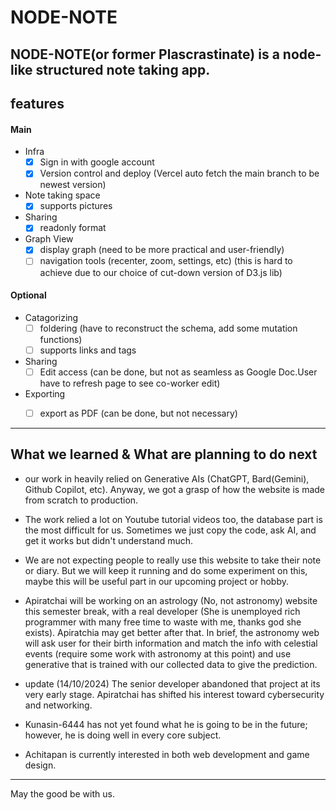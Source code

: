 # NODE-NOTE
## NODE-NOTE(or former Plascrastinate) is a node-like structured note taking app.

## **features**
#### Main
- Infra
   - [x] Sign in with google account
   - [x] Version control and deploy  (Vercel auto fetch the main branch to be newest version)
- Note taking space
   - [x] supports pictures 
- Sharing
   - [x] readonly format
- Graph View
   - [x] display graph  (need to be more practical and user-friendly)
   - [ ] navigation tools (recenter, zoom, settings, etc) (this is hard to achieve due to our choice of cut-down version of D3.js lib)

#### Optional
- Catagorizing
   - [ ] foldering         (have to reconstruct the schema, add some mutation functions)
   - [ ] supports links and tags
- Sharing
   - [ ] Edit access       (can be done, but not as seamless as Google Doc.User have to refresh page to see co-worker edit)
- Exporting
  -  [ ] export as PDF     (can be done, but not necessary)


---
## What we learned & What are planning to do next
- our work in heavily relied on Generative AIs (ChatGPT, Bard(Gemini), Github Copilot, etc).
Anyway, we got a grasp of how the website is made from scratch to production.
- The work relied a lot on Youtube tutorial videos too, the database part is the most difficult for us. Sometimes we just copy the code, ask AI, and get it works but didn't understand much.
- We are not expecting people to really use this website to take their note or diary. But we will keep it running and do some experiment on this, maybe this will be useful part in our upcoming project or hobby.

- Apiratchai will be working on an astrology (No, not astronomy) website this semester break, with a real developer (She is unemployed rich programmer with many free time to waste with me, thanks god she exists). Apiratchia may get better after that.
In brief, the astronomy web will ask user for their birth information and match the info with celestial events (require some work with astronomy at this point) and use generative that is trained with our collected data to give the prediction.
 - update (14/10/2024) The senior developer abandoned that project at its very early stage. Apiratchai has shifted his interest toward cybersecurity and networking.
- Kunasin-6444 has not yet found what he is going to be in the future; however, he is doing well in every core subject.
- Achitapan is currently interested in both web development and game design.

---
May the good be with us.

